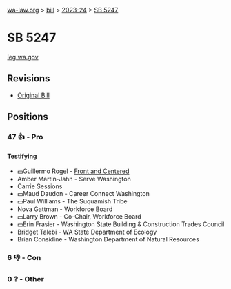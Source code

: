 [wa-law.org](/) > [bill](/bill/) > [2023-24](/bill/2023-24/) > [SB 5247](/bill/2023-24/sb/5247/)

# SB 5247
[leg.wa.gov](https://app.leg.wa.gov/billsummary?BillNumber=5247&Year=2023&Initiative=false)

## Revisions
* [Original Bill](1/)

## Positions
### 47 👍 - Pro
#### Testifying
* 💵Guillermo Rogel - [Front and Centered](/org/front_and_centered/)
* Amber Martin-Jahn - Serve Washington
* Carrie Sessions
* 💵Maud Daudon - Career Connect Washington
* 💵Paul Williams - The Suquamish Tribe
* Nova Gattman - Workforce Board
* 💵Larry Brown - Co-Chair, Workforce Board
* 💵Erin Frasier - Washington State Building & Construction Trades Council
* Bridget Talebi - WA State Department of Ecology
* Brian Considine - Washington Department of Natural Resources

### 6 👎 - Con

### 0 ❓ - Other
